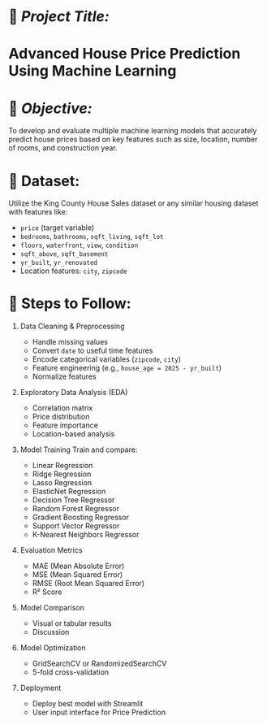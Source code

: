 
# 🏡 *Project Title:*  
# Advanced House Price Prediction Using Machine Learning


# 🎯 *Objective:*  
To develop and evaluate multiple machine learning models that accurately predict house prices based on key features such as size, location, number of rooms, and construction year.

# 📁 Dataset:
Utilize the King County House Sales dataset or any similar housing dataset with features like:

- `price` (target variable)  
- `bedrooms`, `bathrooms`, `sqft_living`, `sqft_lot`  
- `floors`, `waterfront`, `view`, `condition`  
- `sqft_above`, `sqft_basement`  
- `yr_built`, `yr_renovated`  
- Location features: `city`, `zipcode`  


# 🔧 Steps to Follow:

1. Data Cleaning & Preprocessing  
   - Handle missing values  
   - Convert `date` to useful time features  
   - Encode categorical variables (`zipcode`, `city`)  
   - Feature engineering (e.g., `house_age = 2025 - yr_built`)  
   - Normalize features   

2. Exploratory Data Analysis (EDA)
   - Correlation matrix  
   - Price distribution  
   - Feature importance 
   - Location-based analysis

3. Model Training
   Train and compare: 
   - Linear Regression  
   - Ridge Regression
   - Lasso Regression
   - ElasticNet  Regression 
   - Decision Tree Regressor  
   - Random Forest Regressor  
   - Gradient Boosting Regressor  
   - Support Vector Regressor  
   - K-Nearest Neighbors Regressor  

5. Evaluation Metrics
   - MAE (Mean Absolute Error)  
   - MSE (Mean Squared Error)  
   - RMSE (Root Mean Squared Error)  
   - R² Score  

6. Model Comparison 
   - Visual or tabular results 
   - Discussion 

7. Model Optimization
   - GridSearchCV or RandomizedSearchCV
   - 5-fold cross-validation 

8. Deployment
   - Deploy best model with Streamlit 
   - User input interface for Price Prediction 
